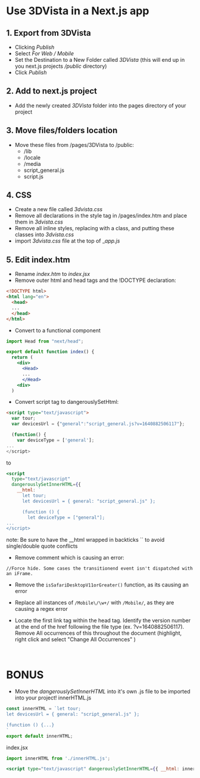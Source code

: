 # Use 3DVista in a Next.js app
## 1. Export from 3DVista
- Clicking _Publish_
- Select _For Web / Mobile_
- Set the Destination to a New Folder called _3DVista_ (this will end up in you next.js projects _/public_ directory)
- Click _Publish_
## 2. Add to next.js project
- Add the newly created _3DVista_ folder into the pages directory of your project
## 3. Move files/folders location
- Move these files from /pages/3DVista to /public:
  - /lib
  - /locale
  - /media
  - script_general.js
  - script.js
## 4. CSS
- Create a new file called _3dvista.css_
- Remove all declarations in the style tag in /pages/index.htm and place them in _3dvista.css_
- Remove all inline styles, replacing with a class, and putting these classes into _3dvista.css_
- import _3dvista.css_ file at the top of __app.js_
## 5. Edit index.htm
- Rename _index.htm_ to _index.jsx_
- Remove outer html and head tags and the !DOCTYPE declaration:
```html
<!DOCTYPE html>
<html lang="en">
  <head>
  ...
  </head>
</html>
```
- Convert to a functional component
```jsx
import Head from "next/head";

export default function index() {
  return (
    <div>
      <Head>
      ...
      </Head>
    <div>
  )
```

- Convert script tag to dangerouslySetHtml:
```html
<script type="text/javascript">
  var tour;
  var devicesUrl = {"general":"script_general.js?v=1640882506117"};

  (function() {
    var deviceType = ['general'];
...
</script>
```
to
```jsx
<script
  type="text/javascript"
  dangerouslySetInnerHTML={{
    __html: `
      let tour;
      let devicesUrl = { general: "script_general.js" };

      (function () {
        let deviceType = ["general"];
...
</script>
```
note: Be sure to have the __html wrapped in backticks `` to avoid single/double quote conflicts

- Remove comment which is causing an error:

```//Force hide. Some cases the transitionend event isn't dispatched with an iFrame.```

- Remove the ```isSafariDesktopV11orGreater()``` function, as its causing an error
- Replace all instances of ```/Mobile\/\w+/``` with ```/Mobile/```, as they are causing a regex error

- Locate the first link tag within the head tag. Identify the version number at the end of the href following the file type (ex. ?v=1640882506117). Remove All occurrences of this throughout the document (highlight, right click and select "Change All Occurrences" )

&nbsp;  

# BONUS
- Move the _dangerouslySetInnerHTML_ into it's own .js file to be imported into your project!
innerHTML.js
```js
const innerHTML = `let tour;
let devicesUrl = { general: "script_general.js" };

(function () {...}
`
export default innerHTML;
```
index.jsx
```jsx
import innerHTML from './innerHTML.js';

<script type="text/javascript" dangerouslySetInnerHTML={{ __html: innerHTML}}></script>
```